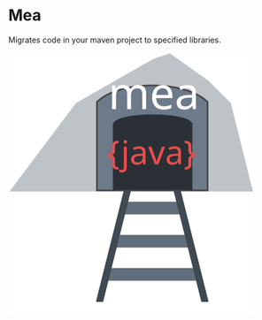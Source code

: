 # Mea
Migrates code in your maven project to specified libraries.

<img src="https://raw.githubusercontent.com/Guseyn/logos/master/mea.svg?sanitize=true">
